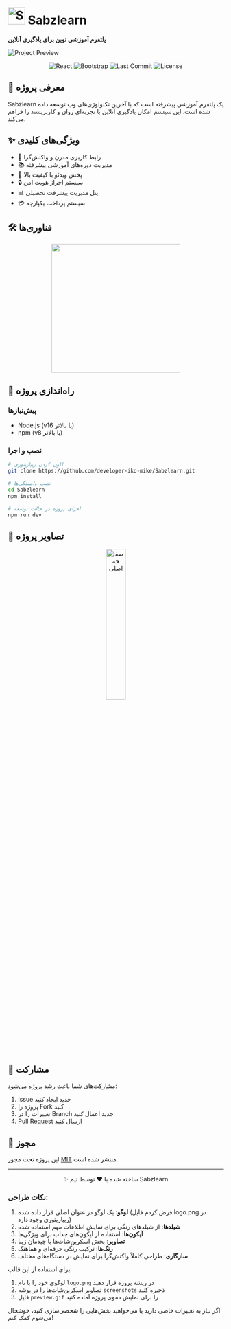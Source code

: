 
# <img src="https://raw.githubusercontent.com/developer-iko-mike/Sabzlearn/main/logo.png" width="40" height="40" alt="Sabzlearn Logo"/> Sabzlearn

**پلتفرم آموزشی نوین برای یادگیری آنلاین**

![Project Preview](./F/public/preview.gif)

<div align="center">
  <img src="https://img.shields.io/badge/React-18.3.1-61DAFB?logo=react" alt="React"/>
  <img src="https://img.shields.io/badge/Bootstrap-5.3.6-7952B3?logo=bootstrap" alt="Bootstrap"/>
  <img src="https://img.shields.io/github/last-commit/developer-iko-mike/Sabzlearn" alt="Last Commit"/>
  <img src="https://img.shields.io/github/license/developer-iko-mike/Sabzlearn" alt="License"/>
</div>

## 🌱 معرفی پروژه
Sabzlearn یک پلتفرم آموزشی پیشرفته است که با آخرین تکنولوژی‌های وب توسعه داده شده است. این سیستم امکان یادگیری آنلاین با تجربه‌ای روان و کاربرپسند را فراهم می‌کند.

## ✨ ویژگی‌های کلیدی
- 🎨 رابط کاربری مدرن و واکنش‌گرا
- 📚 مدیریت دوره‌های آموزشی پیشرفته
- 🎥 پخش ویدئو با کیفیت بالا
- 🔒 سیستم احراز هویت امن
- 📊 پنل مدیریت پیشرفت تحصیلی
- 💳 سیستم پرداخت یکپارچه

## 🛠️ فناوری‌ها
<div align="center">
  <img src="https://skillicons.dev/icons?i=react,bootstrap,styledcomponents,redux,git" width="300"/>
</div>

## 🚀 راه‌اندازی پروژه

### پیش‌نیازها
- Node.js (v16 یا بالاتر)
- npm (v8 یا بالاتر)

### نصب و اجرا
```bash
# کلون کردن ریپازیتوری
git clone https://github.com/developer-iko-mike/Sabzlearn.git

# نصب وابستگی‌ها
cd Sabzlearn
npm install

# اجرای پروژه در حالت توسعه
npm run dev
```

## 📸 تصاویر پروژه
<div align="center">
  <img src="./F/public/preview2.gif" width="30%" alt="صفحه اصلی"/>
</div>

## 🤝 مشارکت
مشارکت‌های شما باعث رشد پروژه می‌شود:
1. Issue جدید ایجاد کنید
2. پروژه را Fork کنید
3. تغییرات را در Branch جدید اعمال کنید
4. Pull Request ارسال کنید

## 📜 مجوز
این پروژه تحت مجوز [MIT](LICENSE) منتشر شده است.

---

<div align="center">
✨ ساخته شده با ❤️ توسط تیم Sabzlearn
</div>

### نکات طراحی:
1. **لوگو**: یک لوگو در عنوان اصلی قرار داده شده (فرض کردم فایل logo.png در ریپازیتوری وجود دارد)
2. **شیلدها**: از شیلدهای رنگی برای نمایش اطلاعات مهم استفاده شده
3. **آیکون‌ها**: استفاده از آیکون‌های جذاب برای ویژگی‌ها
4. **تصاویر**: بخش اسکرین‌شات‌ها با چیدمان زیبا
5. **رنگ‌ها**: ترکیب رنگی حرفه‌ای و هماهنگ
6. **سازگاری**: طراحی کاملاً واکنش‌گرا برای نمایش در دستگاه‌های مختلف

برای استفاده از این قالب:
1. لوگوی خود را با نام `logo.png` در ریشه پروژه قرار دهید
2. تصاویر اسکرین‌شات‌ها را در پوشه `screenshots` ذخیره کنید
3. فایل `preview.gif` را برای نمایش دموی پروژه آماده کنید

اگر نیاز به تغییرات خاصی دارید یا می‌خواهید بخش‌هایی را شخصی‌سازی کنید، خوشحال می‌شوم کمک کنم!